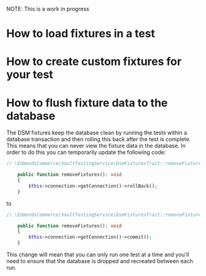 NOTE: This is a work in progress

# How to load fixtures in a test #



# How to create custom fixtures for your test #



# How to flush fixture data to the database #

The DSM fixtures keep the database clean by running the tests within a database transaction and then rolling this
back after the test is complete. This means that you can never view the fixture data in the database. In order to do
this you can temporarily update the following code:

```php
// \EdmondsCommerce\VaultTestingService\DsmFixturesTrait::removeFixtures

    public function removeFixtures(): void
    {
        $this->connection->getConnection()->rollBack();
    }
```

to

```php
// \EdmondsCommerce\VaultTestingService\DsmFixturesTrait::removeFixtures

    public function removeFixtures(): void
    {
        $this->connection->getConnection()->commit();
    }
```

This change will mean that you can only run one test at a time and you'll need to ensure that the database is dropped
and recreated between each run.